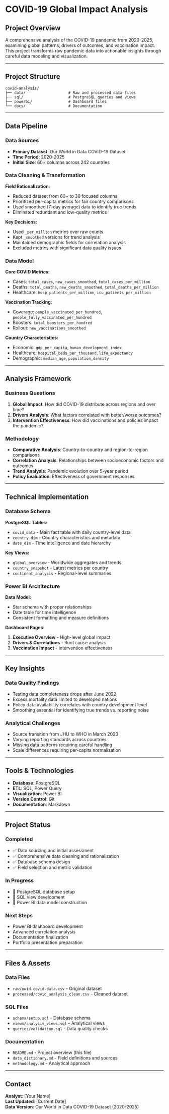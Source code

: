 # COVID-19 Global Impact Analysis

## Project Overview
A comprehensive analysis of the COVID-19 pandemic from 2020-2025, examining global patterns, drivers of outcomes, and vaccination impact. This project transforms raw pandemic data into actionable insights through careful data modeling and visualization.

---

## Project Structure
```
covid-analysis/
├── data/                   # Raw and processed data files
├── sql/                    # PostgreSQL queries and views
├── powerbi/                # Dashboard files
└── docs/                   # Documentation
```

---

## Data Pipeline

### Data Sources
- **Primary Dataset**: Our World in Data COVID-19 Dataset
- **Time Period**: 2020-2025
- **Initial Size**: 60+ columns across 242 countries

### Data Cleaning & Transformation
**Field Rationalization:**
- Reduced dataset from 60+ to 30 focused columns
- Prioritized per-capita metrics for fair country comparisons
- Used smoothed (7-day average) data to identify true trends
- Eliminated redundant and low-quality metrics

**Key Decisions:**
- Used `_per_million` metrics over raw counts
- Kept `_smoothed` versions for trend analysis
- Maintained demographic fields for correlation analysis
- Excluded metrics with significant data quality issues

### Data Model
**Core COVID Metrics:**
- Cases: `total_cases`, `new_cases_smoothed`, `total_cases_per_million`
- Deaths: `total_deaths`, `new_deaths_smoothed`, `total_deaths_per_million`
- Healthcare: `hosp_patients_per_million`, `icu_patients_per_million`

**Vaccination Tracking:**
- Coverage: `people_vaccinated_per_hundred`, `people_fully_vaccinated_per_hundred`
- Boosters: `total_boosters_per_hundred`
- Rollout: `new_vaccinations_smoothed`

**Country Characteristics:**
- Economic: `gdp_per_capita`, `human_development_index`
- Healthcare: `hospital_beds_per_thousand`, `life_expectancy`
- Demographic: `median_age`, `population_density`

---

## Analysis Framework

### Business Questions
1. **Global Impact**: How did COVID-19 distribute across regions and over time?
2. **Drivers Analysis**: What factors correlated with better/worse outcomes?
3. **Intervention Effectiveness**: How did vaccinations and policies impact the pandemic?

### Methodology
- **Comparative Analysis**: Country-to-country and region-to-region comparisons
- **Correlation Analysis**: Relationships between socioeconomic factors and outcomes
- **Trend Analysis**: Pandemic evolution over 5-year period
- **Policy Evaluation**: Effectiveness of government responses

---

## Technical Implementation

### Database Schema
**PostgreSQL Tables:**
- `covid_data` - Main fact table with daily country-level data
- `country_dim` - Country characteristics and metadata
- `date_dim` - Time intelligence and date hierarchy

**Key Views:**
- `global_overview` - Worldwide aggregates and trends
- `country_snapshot` - Latest metrics per country
- `continent_analysis` - Regional-level summaries

### Power BI Architecture
**Data Model:**
- Star schema with proper relationships
- Date table for time intelligence
- Consistent formatting and measure definitions

**Dashboard Pages:**
1. **Executive Overview** - High-level global impact
2. **Drivers & Correlations** - Root cause analysis
3. **Vaccination Impact** - Intervention effectiveness

---

## Key Insights

### Data Quality Findings
- Testing data completeness drops after June 2022
- Excess mortality data limited to developed nations
- Policy data availability correlates with country development level
- Smoothing essential for identifying true trends vs. reporting noise

### Analytical Challenges
- Source transition from JHU to WHO in March 2023
- Varying reporting standards across countries
- Missing data patterns requiring careful handling
- Scale differences requiring per-capita normalization

---

## Tools & Technologies

- **Database**: PostgreSQL
- **ETL**: SQL, Power Query
- **Visualization**: Power BI
- **Version Control**: Git
- **Documentation**: Markdown

---

## Project Status

### Completed
- ✅ Data sourcing and initial assessment
- ✅ Comprehensive data cleaning and rationalization
- ✅ Database schema design
- ✅ Field selection and metric validation

### In Progress
- 🔄 PostgreSQL database setup
- 🔄 SQL view development
- 🔄 Power BI data model construction

### Next Steps
- Power BI dashboard development
- Advanced correlation analysis
- Documentation finalization
- Portfolio presentation preparation

---

## Files & Assets

### Data Files
- `raw/owid-covid-data.csv` - Original dataset
- `processed/covid_analysis_clean.csv` - Cleaned dataset

### SQL Files
- `schema/setup.sql` - Database schema
- `views/analysis_views.sql` - Analytical views
- `queries/validation.sql` - Data quality checks

### Documentation
- `README.md` - Project overview (this file)
- `data_dictionary.md` - Field definitions and sources
- `methodology.md` - Analytical approach

---

## Contact

**Analyst**: [Your Name]  
**Last Updated**: [Current Date]  
**Data Version**: Our World in Data COVID-19 Dataset (2020-2025)
